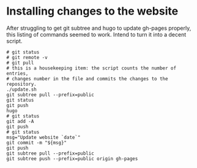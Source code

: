 
# Installing changes to the website 

After struggling to get git subtree and hugo to update gh-pages properly,
this listing of commands seemed to work. Intend to turn it into a decent script.

``` 
# git status
# git remote -v
# git pull
# this is a housekeeping item: the script counts the number of entries,
# changes number in the file and commits the changes to the repository.
./update.sh 
git subtree pull --prefix=public 
git status
git push
hugo
# git status
git add -A
git push
# git status
msg="Update website `date`"
git commit -m "${msg}"
git push
git subtree pull --prefix=public 
git subtree push --prefix=public origin gh-pages
```

<!-- vi:se nowrap tw=0: -->
